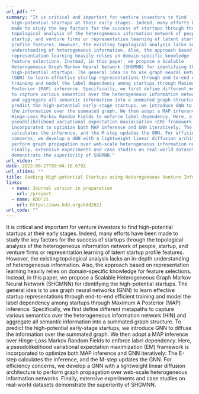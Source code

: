 ```yaml
---
url_pdf: ""
summary: "It is critical and important for venture investors to find
  high-potential startups at their early stages. Indeed, many efforts have been
  made to study the key factors for the success of startups through the
  topological analysis of the heterogeneous information network of people,
  startup, and venture firms or representation learning of latent startup
  profile features. However, the existing topological analysis lacks an in-depth
  understanding of heterogeneous information. Also, the approach based on
  representation learning heavily relies on domain-specific knowledge for
  feature selections. Instead, in this paper, we propose a Scalable
  Heterogeneous Graph Markov Neural Network (SHGMNN) for identifying the
  high-potential startups. The general idea is to use graph neural networks
  (GNN) to learn effective startup representations through end-to-end efficient
  training and model the label dependency among startups through Maximum A
  Posterior (MAP) inference. Specifically, we first define different metapaths
  to capture various semantics over the heterogeneous information network (HIN)
  and aggregate all semantic information into a summated graph structure. To
  predict the high-potential early-stage startups, we introduce GNN to diffuse
  the information over the summated graph. We then adopt a MAP inference over
  Hinge-Loss Markov Random Fields to enforce label dependency. Here, a
  pseudolikelihood variational expectation maximization (EM) framework is
  incorporated to optimize both MAP inference and GNN iteratively: The E-step
  calculates the inference, and the M-step updates the GNN. For efficiency
  concerns, we develop a GNN with a lightweight linear diffusion architecture to
  perform graph propagation over web-scale heterogeneous information networks.
  Finally, extensive experiments and case studies on real-world datasets
  demonstrate the superiority of SHGMNN."
url_video: ""
date: 2022-08-27T09:04:16.679Z
url_slides: ""
title: Seeking High-potential Startups using Heterogeneous Venture Information Networks
links:
  - name: Journal version in preparation
    url: /project
  - name: KDD'21
    url: https://www.kdd.org/kdd2021
url_code: ""
---
```

It is critical and important for venture investors to find high-potential startups at their early stages. Indeed, many efforts have been made to study the key factors for the success of startups through the topological analysis of the heterogeneous information network of people, startup, and venture firms or representation learning of latent startup profile features. However, the existing topological analysis lacks an in-depth understanding of heterogeneous information. Also, the approach based on representation learning heavily relies on domain-specific knowledge for feature selections. Instead, in this paper, we propose a Scalable Heterogeneous Graph Markov Neural Network (SHGMNN) for identifying the high-potential startups. The general idea is to use graph neural networks (GNN) to learn effective startup representations through end-to-end efficient training and model the label dependency among startups through Maximum A Posterior (MAP) inference. Specifically, we first define different metapaths to capture various semantics over the heterogeneous information network (HIN) and aggregate all semantic information into a summated graph structure. To predict the high-potential early-stage startups, we introduce GNN to diffuse the information over the summated graph. We then adopt a MAP inference over Hinge-Loss Markov Random Fields to enforce label dependency. Here, a pseudolikelihood variational expectation maximization (EM) framework is incorporated to optimize both MAP inference and GNN iteratively: The E-step calculates the inference, and the M-step updates the GNN. For efficiency concerns, we develop a GNN with a lightweight linear diffusion architecture to perform graph propagation over web-scale heterogeneous information networks. Finally, extensive experiments and case studies on real-world datasets demonstrate the superiority of SHGMNN.